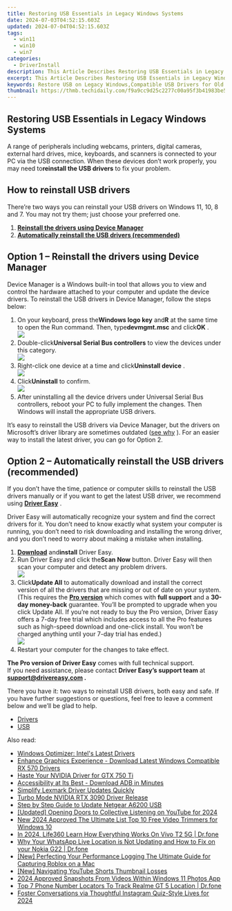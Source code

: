 ```yaml
---
title: Restoring USB Essentials in Legacy Windows Systems
date: 2024-07-03T04:52:15.603Z
updated: 2024-07-04T04:52:15.603Z
tags:
  - win11
  - win10
  - win7
categories:
  - DriverInstall
description: This Article Describes Restoring USB Essentials in Legacy Windows Systems
excerpt: This Article Describes Restoring USB Essentials in Legacy Windows Systems
keywords: Restore USB on Legacy Windows,Compatible USB Drivers for Old Windows,USB Essentials Recovery on Outdated Windows,Legacy Windows USB Reinstallation Guide,Restoring Plug-and-Play USB Functionality in Older Windows Versions,Reconnecting Legacy USB Devices with Windows XP/Vista,Finding Essential USB Drivers for Older Windows Systems
thumbnail: https://thmb.techidaily.com/f9a9cc9d25c2277c00a95f3b41983be5b23439a73a148ad43909fb1af78cba44.jpg
---
```


## Restoring USB Essentials in Legacy Windows Systems

 A range of peripherals including webcams, printers, digital cameras, external hard drives, mice, keyboards, and scanners is connected to your PC via the USB connection. When these devices don’t work properly, you may need to**reinstall the USB drivers** to fix your problem.

## How to reinstall USB drivers

 There’re two ways you can reinstall your USB drivers on Windows 11, 10, 8 and 7\. You may not try them; just choose your preferred one.

1. **[Reinstall the drivers using Device Manager](#option1)**
2. **[Automatically reinstall the USB drivers (recommended)](#option2)**

## Option 1 – Reinstall the drivers using Device Manager

 Device Manager is a Windows built-in tool that allows you to view and control the hardware attached to your computer and update the device drivers. To reinstall the USB drivers in Device Manager, follow the steps below:

1. On your keyboard, press the**Windows logo key** and**R** at the same time to open the Run command. Then, type**devmgmt.msc** and click**OK** .  
![](https://images.drivereasy.com/wp-content/uploads/2020/11/1-1-1.jpg)
2. Double-click**Universal Serial Bus controllers** to view the devices under this category.  
![](https://images.drivereasy.com/wp-content/uploads/2020/11/1-2.jpg)
3. Right-click one device at a time and click**Uninstall device** .  
![](https://images.drivereasy.com/wp-content/uploads/2020/11/1-3.jpg)
4. Click**Uninstall** to confirm.  
![](https://images.drivereasy.com/wp-content/uploads/2020/11/1-4.jpg)
5. After uninstalling all the device drivers under Universal Serial Bus controllers, reboot your PC to fully implement the changes. Then Windows will install the appropriate USB drivers.

 It’s easy to reinstall the USB drivers via Device Manager, but the drivers on Microsoft’s driver library are sometimes outdated ([see why](https://tools.techidaily.com/drivereasy/download/) ). For an easier way to install the latest driver, you can go for Option 2.

## Option 2 – Automatically reinstall the USB drivers (recommended)

 If you don’t have the time, patience or computer skills to reinstall the USB drivers manually or if you want to get the latest USB driver, we recommend using **[Driver Easy](https://tools.techidaily.com/drivereasy/download/)**  .

 Driver Easy will automatically recognize your system and find the correct drivers for it. You don’t need to know exactly what system your computer is running, you don’t need to risk downloading and installing the wrong driver, and you don’t need to worry about making a mistake when installing.

1. **[Download](https://tools.techidaily.com/drivereasy/download/)**  and**install** Driver Easy.
2. Run Driver Easy and click the**Scan Now** button. Driver Easy will then scan your computer and detect any problem drivers.  
![](https://www.drivereasy.com/wp-content/uploads/2020/10/6_0_scan-now.jpg)
3. Click**Update All** to automatically download and install the correct version of all the drivers that are missing or out of date on your system. (This requires the **[Pro version](https://tools.techidaily.com/drivereasy/download/)**  which comes with **full support**  and a **30-day money-back**  guarantee. You’ll be prompted to upgrade when you click Update All. If you’re not ready to buy the Pro version, Driver Easy offers a 7-day free trial which includes access to all the Pro features such as high-speed download and one-click install. You won’t be charged anything until your 7-day trial has ended.)  
![](https://www.drivereasy.com/wp-content/uploads/2019/05/DisplayLink-USB-Device.jpg)
4. Restart your computer for the changes to take effect.

**The Pro version of Driver Easy** comes with full technical support.  
 If you need assistance, please contact **Driver Easy’s support team** at **[support@drivereasy.com](mailto:support@drivereasy.com) .**

 There you have it: two ways to reinstall USB drivers, both easy and safe. If you have further suggestions or questions, feel free to leave a comment below and we’ll be glad to help.

* [Drivers](https://tools.techidaily.com/drivereasy/download/)
* [USB](https://store.drivereasy.com/order/cart.php?PRODS=4731822&QTY=1&AFFILIATE=108875)

<ins class="adsbygoogle"
     style="display:block"
     data-ad-format="autorelaxed"
     data-ad-client="ca-pub-7571918770474297"
     data-ad-slot="1223367746"></ins>



<ins class="adsbygoogle"
     style="display:block"
     data-ad-client="ca-pub-7571918770474297"
     data-ad-slot="8358498916"
     data-ad-format="auto"
     data-full-width-responsive="true"></ins>

<span class="atpl-alsoreadstyle">Also read:</span>
<div><ul>
<li><a href="https://driver-install.techidaily.com/windows-optimizer-intels-latest-drivers/"><u>Windows Optimizer: Intel's Latest Drivers</u></a></li>
<li><a href="https://driver-install.techidaily.com/enhance-graphics-experience-download-latest-windows-compatible-rx-570-drivers/"><u>Enhance Graphics Experience - Download Latest Windows Compatible RX 570 Drivers</u></a></li>
<li><a href="https://driver-install.techidaily.com/haste-your-nvidia-driver-for-gtx-750-ti/"><u>Haste Your NVIDIA Driver for GTX 750 Ti</u></a></li>
<li><a href="https://driver-install.techidaily.com/1720063696130-accessibility-at-its-best-download-adb-in-minutes/"><u>Accessibility at Its Best - Download ADB in Minutes</u></a></li>
<li><a href="https://driver-install.techidaily.com/simplify-lexmark-driver-updates-quickly/"><u>Simplify Lexmark Driver Updates Quickly</u></a></li>
<li><a href="https://driver-install.techidaily.com/turbo-mode-nvidia-rtx-3090-driver-release/"><u>Turbo Mode NVIDIA RTX 3090 Driver Release</u></a></li>
<li><a href="https://driver-install.techidaily.com/step-by-step-guide-to-update-netgear-a6200-usb/"><u>Step by Step Guide to Update Netgear A6200 USB</u></a></li>
<li><a href="https://youtube-docs.techidaily.com/ed-opening-doors-to-collective-listening-on-youtube-for-2024/"><u>[Updated] Opening Doors to Collective Listening on YouTube for 2024</u></a></li>
<li><a href="https://video-ai-editor.techidaily.com/new-2024-approved-the-ultimate-list-top-10-free-video-trimmers-for-windows-10/"><u>New 2024 Approved The Ultimate List Top 10 Free Video Trimmers for Windows 10</u></a></li>
<li><a href="https://phone-solutions.techidaily.com/in-2024-life360-learn-how-everything-works-on-vivo-t2-5g-drfone-by-drfone-virtual-android/"><u>In 2024, Life360 Learn How Everything Works On Vivo T2 5G | Dr.fone</u></a></li>
<li><a href="https://location-social.techidaily.com/why-your-whatsapp-live-location-is-not-updating-and-how-to-fix-on-your-nokia-g22-drfone-by-drfone-virtual-android/"><u>Why Your WhatsApp Live Location is Not Updating and How to Fix on your Nokia G22 | Dr.fone</u></a></li>
<li><a href="https://desktop-recording.techidaily.com/new-perfecting-your-performance-logging-the-ultimate-guide-for-capturing-roblox-on-a-mac/"><u>[New] Perfecting Your Performance Logging  The Ultimate Guide for Capturing Roblox on a Mac</u></a></li>
<li><a href="https://youtube-stream.techidaily.com/new-navigating-youtube-shorts-thumbnail-losses/"><u>[New] Navigating YouTube Shorts Thumbnail Losses</u></a></li>
<li><a href="https://extra-approaches.techidaily.com/2024-approved-snapshots-from-videos-within-windows-11-photos-app/"><u>2024 Approved  Snapshots From Videos Within Windows 11 Photos App</u></a></li>
<li><a href="https://android-location-track.techidaily.com/top-7-phone-number-locators-to-track-realme-gt-5-location-drfone-by-drfone-virtual-android/"><u>Top 7 Phone Number Locators To Track Realme GT 5 Location | Dr.fone</u></a></li>
<li><a href="https://instagram-videos.techidaily.com/foster-conversations-via-thoughtful-instagram-quiz-style-lives-for-2024/"><u>Foster Conversations via Thoughtful Instagram Quiz-Style Lives for 2024</u></a></li>
</ul></div>
